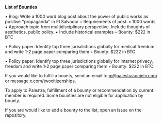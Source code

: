 **List of Bounties**

•	Blog: Write a 1000 word blog post about the power of public works as positive ‘’propaganda’’ in El Salvador
	◦	Requirements of post:
	▪	1000 words
	▪	Approach topic from multidisciplinary perspective. Include thoughts of aesthetics, public policy.
	▪	Include historical examples
	◦	Bounty: $222 in BTC
	
•	Policy paper: Identify top three jurisdictions globally for medical freedom and write 1-2 page paper comparing them
	◦	Bounty: $222 in BTC
	
•	Policy paper: Identify top three jurisdictions globally for internet privacy, freedom and write 1-2 page paper comparing them
	◦	Bounty: $222 in BTC

If you would like to fulfill a bounty, send an email to m@palestrasociety.com or message x.com/twocitizenships. 

To apply to Palestra, fulfillment of a bounty or recommendation by current member is required.  Some bounties are not eligible for application by bounty.

If you are would like to add a bounty to the list, open an issue on the repository.
